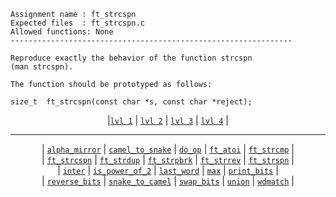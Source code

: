 ```
Assignment name	: ft_strcspn
Expected files	: ft_strcspn.c
Allowed functions: None
---------------------------------------------------------------

Reproduce exactly the behavior of the function strcspn
(man strcspn).

The function should be prototyped as follows:

size_t	ft_strcspn(const char *s, const char *reject);
```

<div align="center">
  
|[`lvl 1`](https://github.com/LLuisPP/42-Exams/tree/main/rank02/n1-12/) | [`lvl 2`](https://github.com/LLuisPP/42-Exams/tree/main/rank02/n2-20/) | [`lvl 3`](https://github.com/LLuisPP/42-Exams/tree/main/rank02/n3-15/) | [`lvl 4`](https://github.com/LLuisPP/42-Exams/tree/main/rank02/n4-10/) |

</div>

***

<div align="center">

| [`alpha_mirror`](https://github.com/LLuisPP/42-Exams/tree/main/rank02/n2-20/alpha_mirror) | [`camel_to_snake`](https://github.com/LLuisPP/42-Exams/tree/main/rank02/n2-20/camel_to_snake) | [`do_op`](https://github.com/LLuisPP/42-Exams/tree/main/rank02/n2-20/do_op) | [`ft_atoi`](https://github.com/LLuisPP/42-Exams/tree/main/rank02/n2-20/ft_atoi) | [`ft_strcmp`](https://github.com/LLuisPP/42-Exams/tree/main/rank02/n2-20/ft_strcmp) | <br>
| [`ft_strcspn`](https://github.com/LLuisPP/42-Exams/tree/main/rank02/n2-20/ft_strcspn) | [`ft_strdup`](https://github.com/LLuisPP/42-Exams/tree/main/rank02/n2-20/ft_strdup) | [`ft_strpbrk`](https://github.com/LLuisPP/42-Exams/tree/main/rank02/n2-20/ft_strpbrk) | [`ft_strrev`](https://github.com/LLuisPP/42-Exams/tree/main/rank02/n2-20/ft_strrev) | [`ft_strspn`](https://github.com/LLuisPP/42-Exams/tree/main/rank02/n2-20/ft_strspn) | <br>
| [`inter`](https://github.com/LLuisPP/42-Exams/tree/main/rank02/n2-20/inter) | [`is_power_of_2`](https://github.com/LLuisPP/42-Exams/tree/main/rank02/n2-20/is_power_of_2) | [`last_word`](https://github.com/LLuisPP/42-Exams/tree/main/rank02/n2-20/last_word) | [`max`](https://github.com/LLuisPP/42-Exams/tree/main/rank02/n2-20/max) | [`print_bits`](https://github.com/LLuisPP/42-Exams/tree/main/rank02/n2-20/print_bits) | <br>
| [`reverse_bits`](https://github.com/LLuisPP/42-Exams/tree/main/rank02/n2-20/reverse_bits) | [`snake_to_camel`](https://github.com/LLuisPP/42-Exams/tree/main/rank02/n2-20/snake_to_camel) | [`swap_bits`](https://github.com/LLuisPP/42-Exams/tree/main/rank02/n2-20/swap_bits) | [`union`](https://github.com/LLuisPP/42-Exams/tree/main/rank02/n2-20/union) | [`wdmatch`](https://github.com/LLuisPP/42-Exams/tree/main/rank02/n2-20/wdmatch) |

</div>